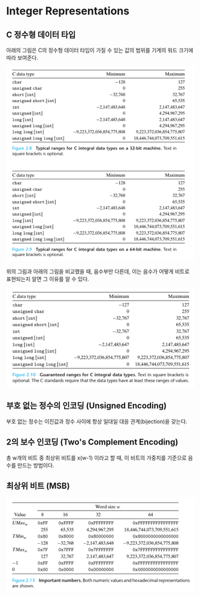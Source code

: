# Integer Representations

## C 정수형 데이터 타입

아래의 그림은 C의 정수형 데이터 타입이 가질 수 있는 값의 범위를 기계의 워드 크기에 따라 보여준다.

![C Typical ranges for C integral data types on 32, 64-bit machine](_images/computer_system/02/img1.png)

위의 그림과 아래의 그림을 비교했을 때, 음수부만 다른데, 이는 음수가 어떻게 비트로 표현되는지 알면 그 이유를 알 수 있다.

![C Guaranteed ranges for C integral data types](_images/computer_system/02/img2.png)

## 부호 없는 정수의 인코딩 (Unsigned Encoding)

부호 없는 정수는 이진값과 정수 사이에 항상 일대일 대응 관계(bijection)을 갖는다.

## 2의 보수 인코딩 (Two's Complement Encoding)

총 w개의 비트 중 최상위 비트를 x(w-1) 이라고 할 때, 이 비트의 가중치를 기준으로 음수를 만드는 방법이다.

## 최상위 비트 (MSB)

![MSB](_images/computer_system/02/img3.png)
